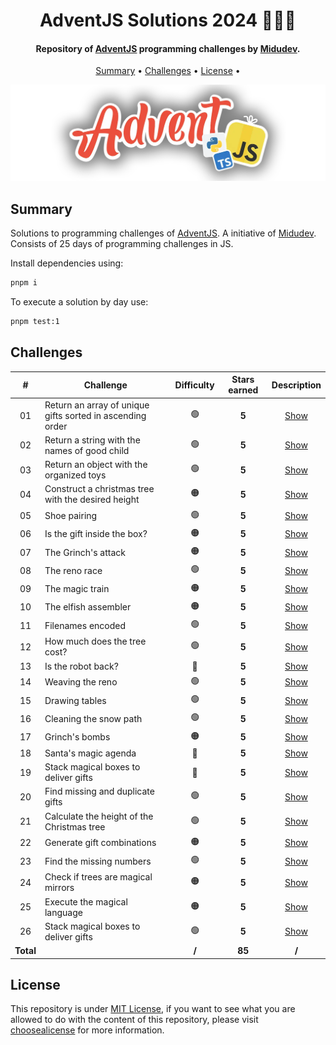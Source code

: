 <h1 align="center">
    AdventJS Solutions 2024 🎅🎄🎁
</h1>

<h4 align="center">
    Repository of <a href="https://adventjs.dev/" target="_blank">AdventJS<a> programming challenges by <a href="https://www.linkedin.com/in/midudev/" target="_blank">Midudev</a>.
</h4>

<p align="center">
    <a href="#----summary">Summary</a> •
    <a href="#----challenges">Challenges</a> •
    <a href="#----license">License</a> •
</p>

<p align="center">
    <img src="./.github/adventjs-logo.png" width="625">
</p>

<h2>
    Summary
</h2>

<p>
    Solutions to programming challenges of <a href="https://adventjs.dev/" target="_blank">AdventJS<a>. A initiative of <a href="https://www.linkedin.com/in/midudev/" target="_blank">Midudev</a>. Consists of 25 days of programming challenges in JS.
</p>

Install dependencies using:

```sh
pnpm i
```

To execute a solution by day use:

```sh
pnpm test:1
```

<h2>
    Challenges
</h2>

|     #     | Challenge                                                 | Difficulty | Stars earned |   Description    |
| :-------: | --------------------------------------------------------- | :--------: | :----------: | :--------------: |
|    01     | Return an array of unique gifts sorted in ascending order |     🟢     |    **5**     | [Show](./src/1)  |
|    02     | Return a string with the names of good child              |     🟢     |    **5**     | [Show](./src/2)  |
|    03     | Return an object with the organized toys                  |     🟢     |    **5**     | [Show](./src/3)  |
|    04     | Construct a christmas tree with the desired height        |     🟠     |    **5**     | [Show](./src/4)  |
|    05     | Shoe pairing                                              |     🟢     |    **5**     | [Show](./src/5)  |
|    06     | Is the gift inside the box?                               |     🟠     |    **5**     | [Show](./src/6)  |
|    07     | The Grinch's attack                                       |     🟠     |    **5**     | [Show](./src/7)  |
|    08     | The reno race                                             |     🟢     |    **5**     | [Show](./src/8)  |
|    09     | The magic train                                           |     🟠     |    **5**     | [Show](./src/9)  |
|    10     | The elfish assembler                                      |     🟠     |    **5**     | [Show](./src/10) |
|    11     | Filenames encoded                                         |     🟢     |    **5**     | [Show](./src/11) |
|    12     | How much does the tree cost?                              |     🟢     |    **5**     | [Show](./src/12) |
|    13     | Is the robot back?                                        |     🔴     |    **5**     | [Show](./src/13) |
|    14     | Weaving the reno                                          |     🟢     |    **5**     | [Show](./src/14) |
|    15     | Drawing tables                                            |     🟢     |    **5**     | [Show](./src/15) |
|    16     | Cleaning the snow path                                    |     🟢     |    **5**     | [Show](./src/16) |
|    17     | Grinch's bombs                                            |     🟠     |    **5**     | [Show](./src/17) |
|    18     | Santa's magic agenda                                      |     🔴     |    **5**     | [Show](./src/18) |
|    19     | Stack magical boxes to deliver gifts                      |     🔴     |    **5**     | [Show](./src/19) |
|    20     | Find missing and duplicate gifts                          |     🟢     |    **5**     | [Show](./src/20) |
|    21     | Calculate the height of the Christmas tree                |     🟢     |    **5**     | [Show](./src/21) |
|    22     | Generate gift combinations                                |     🟠     |    **5**     | [Show](./src/22) |
|    23     | Find the missing numbers                                  |     🟢     |    **5**     | [Show](./src/23) |
|    24     | Check if trees are magical mirrors                        |     🟠     |    **5**     | [Show](./src/24) |
|    25     | Execute the magical language                              |     🟠     |    **5**     | [Show](./src/25) |
|    26     | Stack magical boxes to deliver gifts                      |     🟢     |    **5**     | [Show](./src/26) |
| **Total** |                                                           |   **/**    |    **85**    |      **/**       |

<h2>
    License
</h2>
<p>
    This repository is under <a href="./LICENSE" target="_blank">MIT License</a>, if you want to see what you are allowed to do with the content of this repository, please visit <a href="https://choosealicense.com/licenses/" target="_blank">choosealicense</a> for more information.
</p>
